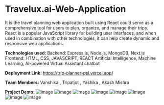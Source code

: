 # Travelux.ai-Web-Application
It is the travel planning web application built using React could serve as a comprehensive tool for users to plan, organize, and manage their trips. React is a popular JavaScript library for building user interfaces, and when used in combination with other technologies, it can help create dynamic and responsive web applications.

**Technologies used:**
Backend: Express.js, Node.js, MongoDB, Next.js
Frontend: HTML, CSS, JAVASCRIPT, REACT
Artificial Intelligence, Machine Learning, AI-powered Virtual Assistant chatbot

**Deployment Link:**
https://trip-planner-psi.vercel.app/

**Team Members:**
Vanshika , Tripatjot , Yashika , Akash Mishra

**Project Demo:**
![image](https://github.com/Vanshika-Pahuja/Travelux.ai-Web-Application/assets/125988598/fd7d5d93-13d8-4bf5-acbb-f351720546a6)
![image](https://github.com/Vanshika-Pahuja/Travelux.ai-Web-Application/assets/125988598/fa7b0d66-4766-4493-a0bc-1c28f602b356)
![image](https://github.com/Vanshika-Pahuja/Travelux.ai-Web-Application/assets/125988598/453c29c7-ab69-46e5-8135-c14aa18f507d)
![image](https://github.com/Vanshika-Pahuja/Travelux.ai-Web-Application/assets/125988598/80464710-ffd1-4ad7-9650-9ab4acf1b9c7)
![image](https://github.com/Vanshika-Pahuja/Travelux.ai-Web-Application/assets/125988598/e9043a75-19fa-46f0-84e8-9e1bb1db2063)
![image](https://github.com/Vanshika-Pahuja/Travelux.ai-Web-Application/assets/125988598/d692d13d-f75c-4543-9aae-e151ea2d2e01)
![image](https://github.com/Vanshika-Pahuja/Travelux.ai-Web-Application/assets/125988598/f74d3e26-fb35-4a70-8de9-3dc0597d28df)
![image](https://github.com/Vanshika-Pahuja/Travelux.ai-Web-Application/assets/125988598/af28b5b1-73c9-4b9c-893e-673963654fdf)
